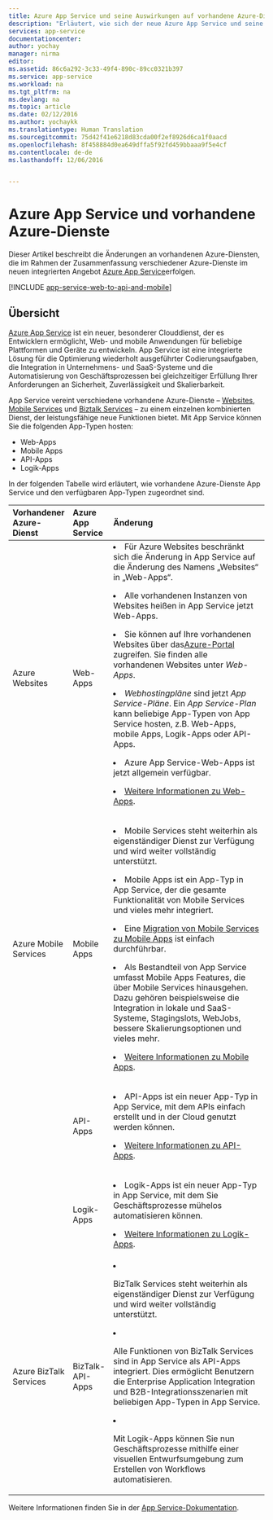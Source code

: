 ```yaml
---
title: Azure App Service und seine Auswirkungen auf vorhandene Azure-Dienste
description: "Erläutert, wie sich der neue Azure App Service und seine Funktionen auf vorhandene Dienste in Azure auswirken."
services: app-service
documentationcenter: 
author: yochay
manager: nirma
editor: 
ms.assetid: 86c6a292-3c33-49f4-890c-89cc0321b397
ms.service: app-service
ms.workload: na
ms.tgt_pltfrm: na
ms.devlang: na
ms.topic: article
ms.date: 02/12/2016
ms.author: yochaykk
ms.translationtype: Human Translation
ms.sourcegitcommit: 75d42f41e6218d83cda00f2ef8926d6ca1f0aacd
ms.openlocfilehash: 8f458884d0ea649dffa5f92fd459bbaaa9f5e4cf
ms.contentlocale: de-de
ms.lasthandoff: 12/06/2016


---
```

# <a name="azure-app-service-and-existing-azure-services"></a>Azure App Service und vorhandene Azure-Dienste
Dieser Artikel beschreibt die Änderungen an vorhandenen Azure-Diensten, die im Rahmen der Zusammenfassung verschiedener Azure-Dienste im neuen integrierten Angebot [Azure App Service](https://azure.microsoft.com/services/app-service/)erfolgen.

[!INCLUDE [app-service-web-to-api-and-mobile](../../includes/app-service-web-to-api-and-mobile.md)]

## <a name="overview"></a>Übersicht
[Azure App Service](https://azure.microsoft.com/services/app-service/) ist ein neuer, besonderer Clouddienst, der es Entwicklern ermöglicht, Web- und mobile Anwendungen für beliebige Plattformen und Geräte zu entwickeln. App Service ist eine integrierte Lösung für die Optimierung wiederholt ausgeführter Codierungsaufgaben, die Integration in Unternehmens- und SaaS-Systeme und die Automatisierung von Geschäftsprozessen bei gleichzeitiger Erfüllung Ihrer Anforderungen an Sicherheit, Zuverlässigkeit und Skalierbarkeit.

App Service vereint verschiedene vorhandene Azure-Dienste – [Websites](https://azure.microsoft.com/services/websites/), [Mobile Services](https://azure.microsoft.com/services/mobile-services/) und [Biztalk Services](https://azure.microsoft.com/services/biztalk-services/) – zu einem einzelnen kombinierten Dienst, der leistungsfähige neue Funktionen bietet.  Mit App Service können Sie die folgenden App-Typen hosten:

* Web-Apps
* Mobile Apps
* API-Apps
* Logik-Apps

In der folgenden Tabelle wird erläutert, wie vorhandene Azure-Dienste App Service und den verfügbaren App-Typen zugeordnet sind.

<table>
<thead>
<tr class="header">
<th align="left", style="width:10%">Vorhandener Azure-Dienst</th>
<th align="left", style="width:10%">Azure App Service</th>
<th align="left", style="width:80%">Änderung</th>
</tr>
</thead>
<tbody>
<tr class="odd">
<td align="left">Azure Websites</td>
<td align="left">Web-Apps</td>
<td align="left"><li>Für Azure Websites beschränkt sich die Änderung in App Service auf die Änderung des Namens „Websites“ in „Web-Apps“.
<p><li>Alle vorhandenen Instanzen von Websites heißen in App Service jetzt Web-Apps.</p>
<p><li>Sie können auf Ihre vorhandenen Websites über das<a href="http://go.microsoft.com/fwlink/?LinkId=529715">Azure-Portal</a> zugreifen. Sie finden alle vorhandenen Websites unter <em>Web-Apps</em>.</p>
<p><li><em>Webhostingpläne</em> sind jetzt <em>App Service-Pläne</em>. Ein <em>App Service-Plan</em> kann beliebige App-Typen von App Service hosten, z.B. Web-Apps, mobile Apps, Logik-Apps oder API-Apps.</p>
<p><li>Azure App Service-Web-Apps ist jetzt allgemein verfügbar.</p>
<p><li><a href="http://azure.microsoft.com/services/app-service/web/">Weitere Informationen zu Web-Apps</a>.</p></td>
</tr>
<tr class="even">
<td align="left">Azure Mobile Services</td>
<td align="left">Mobile Apps</td>
<td align="left"><p><li>Mobile Services steht weiterhin als eigenständiger Dienst zur Verfügung und wird weiter vollständig unterstützt.</p>
<p><li>Mobile Apps ist ein App-Typ in App Service, der die gesamte Funktionalität von Mobile Services und vieles mehr integriert.</p>
<p><li>Eine <a href="http://go.microsoft.com/fwlink/?LinkID=724279&clcid=0x409">Migration von Mobile Services zu Mobile Apps</a> ist einfach durchführbar.</p>
<p><li>Als Bestandteil von App Service umfasst Mobile Apps Features, die über Mobile Services hinausgehen. Dazu gehören beispielsweise die Integration in lokale und SaaS-Systeme, Stagingslots, WebJobs, bessere Skalierungsoptionen und vieles mehr.</p>
<p><li><a href="http://azure.microsoft.com/services/app-service/mobile/">Weitere Informationen zu Mobile Apps</a>.</p>
</tr>
<tr class="odd">
<td align="left"></td>
<td align="left">API-Apps</td>
<td align="left">
<p><li>API-Apps ist ein neuer App-Typ in App Service, mit dem APIs einfach erstellt und in der Cloud genutzt werden können.</p>
<p><li><a href="http://azure.microsoft.com/services/app-service/api/">Weitere Informationen zu API-Apps</a>.</p></td>
</tr>
<tr class="even">
<td align="left"></td>
<td align="left">Logik-Apps</td>
<td align="left">
<p><li>Logik-Apps ist ein neuer App-Typ in App Service, mit dem Sie Geschäftsprozesse mühelos automatisieren können.</p>
<p><li><a href="http://azure.microsoft.com/services/app-service/logic/">Weitere Informationen zu Logik-Apps</a>.</p></td>
</tr>
<tr class="odd">
<td align="left">Azure BizTalk Services</td>
<td align="left">BizTalk-API-Apps</td>
<td align="left">
<li><p>BizTalk Services steht weiterhin als eigenständiger Dienst zur Verfügung und wird weiter vollständig unterstützt.</p>
<li><p>Alle Funktionen von BizTalk Services sind in App Service als API-Apps integriert. Dies ermöglicht Benutzern die Enterprise Application Integration und B2B-Integrationsszenarien mit beliebigen App-Typen in App Service.</p>
<li><p>Mit Logik-Apps können Sie nun Geschäftsprozesse mithilfe einer visuellen Entwurfsumgebung zum Erstellen von Workflows automatisieren.</p></td>
</tr>
</tbody>
</table>

Weitere Informationen finden Sie in der [App Service-Dokumentation](https://azure.microsoft.com/documentation/services/app-service/).


